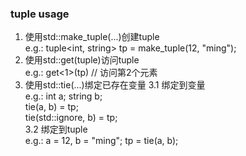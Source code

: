 ### tuple usage
1. 使用std::make_tuple(...)创建tuple  
e.g.: tuple<int, string> tp = make_tuple(12, "ming");
2. 使用std::get<n>(tuple)访问tuple  
e.g.: get<1>(tp)    // 访问第2个元素
3. 使用std::tie(...)绑定已存在变量
3.1 绑定到变量  
e.g.: int a; string b;   
tie(a, b) = tp;  
tie(std::ignore, b) = tp;  
3.2 绑定到tuple  
e.g.: a = 12, b = "ming"; tp = tie(a, b);  